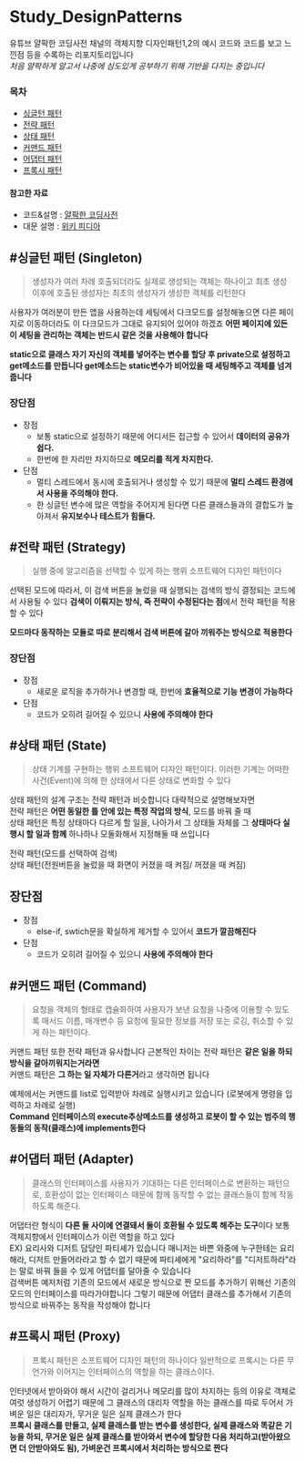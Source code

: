 # Study_DesignPatterns
 유튜브 얄팍한 코딩사전 채널의 객체지향 디자인패턴1,2의 예시 코드와 코드를 보고 느낀점 등을 수록하는 리포지토리입니다  
 *처음 얄팍하게 알고서 나중에 심도있게 공부하기 위해 기반을 다지는 중입니다*
 
### 목차
+ [싱글턴 패턴](#싱글턴-패턴-singleton)
+ [전략 패턴](#전략-패턴-strategy)
+ [상태 패턴](#상태-패턴-state)
+ [커맨드 패턴](#커맨드-패턴-command)
+ [어댑터 패턴](#어댑터-패턴-adapter)
+ [프록시 패턴](#프록시-패턴-proxy)

#### 참고한 자료
 + 코드&설명 : [얄팍한 코딩사전](https://www.youtube.com/c/%EC%96%84%ED%8C%8D%ED%95%9C%EC%BD%94%EB%94%A9%EC%82%AC%EC%A0%84)
 + 대문 설명 : [위키 피디아](https://ko.wikipedia.org/)
 
 

## #싱글턴 패턴 (Singleton)
> 생성자가 여러 차례 호출되더라도 실제로 생성되는 객체는 하나이고 최초 생성 이후에 호출된 생성자는 최초의 생성자가 생성한 객체를 리턴한다
  
사용자가 여러분이 만든 앱을 사용하는데 세팅에서 다크모드를 설정해놓으면 다른 페이지로 이동하더라도 이 다크모드가 그대로 유지되어 있어야 하겠죠 **어떤 페이지에 있든 이 세팅을 관리하는 객체는 반드시 같은 것을 사용해야 합니다**

**static으로 클래스 자기 자신의 객체를 넣어주는 변수를 할당 후 private으로 설정하고 get메소드를 만듭니다
get메소드는 static변수가 비어있을 때 세팅해주고 객체를 넘겨줍니다**

### 장단점
* 장점
  + 보통 static으로 설정하기 때문에 어디서든 접근할 수 있어서 **데이터의 공유가 쉽다.** 
  + 한번에 한 자리만 차지하므로 **메모리를 적게 차지한다.**
* 단점
  + 멀티 스레드에서 동시에 호출되거나 생성할 수 있기 때문에 **멀티 스레드 환경에서 사용을 주의해야 한다.** 
  + 한 싱글턴 변수에 많은 역할을 주어지게 된다면 다른 클래스들과의 결합도가 높아져서 **유지보수나 테스트가 힘들다.**



## #전략 패턴 (Strategy)
> 실행 중에 알고리즘을 선택할 수 있게 하는 행위 소프트웨어 디자인 패턴이다

선택된 모드에 따라서, 이 검색 버튼을 눌렀을 때 실행되는 검색의 방식 결정되는 코드에서 사용될 수 있다
**검색이 이뤄지는 방식, 즉 전략이 수정된다는 점**에서 전략 패턴을 적용할 수 있다

**모드마다 동작하는 모듈로 따로 분리해서 검색 버튼에 갈아 끼워주는 방식으로 적용한다**

### 장단점
* 장점
  + 새로운 로직을 추가하거나 변경할 때, 한번에 **효율적으로 기능 변경이 가능하다**
* 단점
  + 코드가 오히려 길어질 수 있으니 **사용에 주의해야 한다**
 
 
 ## #상태 패턴 (State)
>  상태 기계를 구현하는 행위 소프트웨어 디자인 패턴이다. 이러한 기계는 어떠한 사건(Event)에 의해 한 상태에서 다른 상태로 변화할 수 있다

상태 패턴의 설계 구조는 전략 패턴과 비슷합니다 대략적으로 설명해보자면  
전략 패턴은 **어떤 동일한 틀 안에 있는 특정 작업의 방식**, 모드를 바꿔 줄 때  
상태 패턴은 특정 상태마다 다르게 할 일을, 나아가서 그 상태들 자체를 그 **상태마다 실행시 할 일과 함께** 하나하나 모둘화해서 지정해둘 때 쓰입니다  
  
전략 패턴(모드를 선택하여 검색)  
상태 패턴(전원버튼을 눌렀을 때 화면이 커졌을 때 켜짐/ 꺼졌을 때 켜짐)  

## 장단점
* 장점
  + else-if, swtich문을 확실하게 제거할 수 있어서 **코드가 깔끔해진다**
* 단점
  + 코드가 오히려 길어질 수 있으니 **사용에 주의해야 한다**


## #커맨드 패턴 (Command)
> 요청을 객체의 형태로 캡슐화하여 사용자가 보낸 요청을 나중에 이용할 수 있도록 매서드 이름, 매개변수 등 요청에 필요한 정보를 저장 또는 로깅, 취소할 수 있게 하는 패턴이다.
   
커맨드 패턴 또한 전략 패턴과 유사합니다 근본적인 차이는 전략 패턴은 **같은 일을 하되 방식을 갈아끼워지는거라면**  
커맨드 패턴은 **그 하는 일 자체가 다른거**라고 생각하면 됩니다  
  
예제에서는 커맨드를 list로 입력받아 차례로 실행시키고 있습니다 (로봇에게 명령을 입력하고 차례로 실행)  
**Command 인터페이스의 execute추상메소드를 생성하고 로봇이 할 수 있는 범주의 행동들의 동작(클래스)에 implements한다**

## #어댑터 패턴 (Adapter)
> 클래스의 인터페이스를 사용자가 기대하는 다른 인터페이스로 변환하는 패턴으로, 호환성이 없는 인터페이스 때문에 함께 동작할 수 없는 클래스들이 함께 작동하도록 해준다.

어댑터란 형식이 **다른 둘 사이에 연결돼서 둘이 호환될 수 있도록 해주는 도구**이다 보통 객체지향에서 인터페이스가 이런 역할을 하고 있다  
<span style="background-color: #f6f8fa"> EX) 요리사와 디저트 담당인 파티셰가 있습니다 매니저는 바쁜 와중에 누구한테는 요리해라, 디저트 만들어라라고 할 수 없기 때문에 파티셰에게 "요리하라"를 "디저트하라"라는 말로 바꿔 들을 수 있게 어댑터를 달아줄 수 있습니다 </span>  
검색버튼 예저처럼 기존의 모드에서 새로운 방식으로 짠 모드를 추가하기 위해선 기존의 모드의 인터페이스를 따라가야합니다 그렇기 때문에 어댑터 클래스를 추가해서 기존의 방식으로 바꿔주는 동작을 작성해야 합니다

## #프록시 패턴 (Proxy)
> 프록시 패턴은 소프트웨어 디자인 패턴의 하나이다 일반적으로 프록시는 다른 무언가와 이어지는 인터페이스의 역할을 하는 클래스이다. 

인터넷에서 받아와야 해서 시간이 걸리거나 메모리를 많이 차지하는 등의 이유로 객체로 여럿 생성하기 어렵기 때문에 그 클래스의 대리자 역할을 하는 클래스를 따로 두어서 가벼운 일은 대리자가, 무거운 일은 실제 클래스가 한다  
**프록시 클래스를 만들고, 실제 클래스를 받는 변수를 생성한다, 실제 클래스와 똑같은 기능을 하되, 무거운 일은 실제 클래스를 받아와서 변수에 할당한 다음 처리하고(받아왔으면 더 안받아와도 됨), 가벼운건 프록시에서 처리하는 방식으로 짠다**
